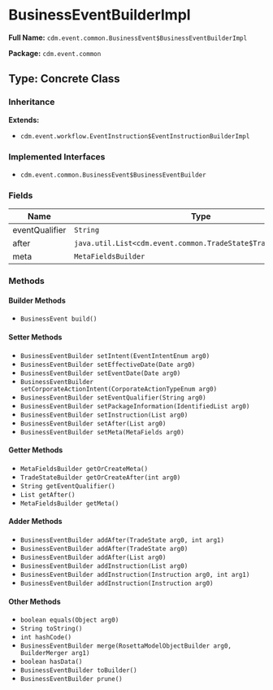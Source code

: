 # BusinessEventBuilderImpl

**Full Name:** `cdm.event.common.BusinessEvent$BusinessEventBuilderImpl`

**Package:** `cdm.event.common`

## Type: Concrete Class

### Inheritance

**Extends:**
- `cdm.event.workflow.EventInstruction$EventInstructionBuilderImpl`

### Implemented Interfaces

- `cdm.event.common.BusinessEvent$BusinessEventBuilder`

### Fields

| Name | Type | Description |
|------|------|-------------|
| eventQualifier | `String` |  |
| after | `java.util.List<cdm.event.common.TradeState$TradeStateBuilder>` |  |
| meta | `MetaFieldsBuilder` |  |

### Methods

#### Builder Methods

- `BusinessEvent build()`

#### Setter Methods

- `BusinessEventBuilder setIntent(EventIntentEnum arg0)`
- `BusinessEventBuilder setEffectiveDate(Date arg0)`
- `BusinessEventBuilder setEventDate(Date arg0)`
- `BusinessEventBuilder setCorporateActionIntent(CorporateActionTypeEnum arg0)`
- `BusinessEventBuilder setEventQualifier(String arg0)`
- `BusinessEventBuilder setPackageInformation(IdentifiedList arg0)`
- `BusinessEventBuilder setInstruction(List arg0)`
- `BusinessEventBuilder setAfter(List arg0)`
- `BusinessEventBuilder setMeta(MetaFields arg0)`

#### Getter Methods

- `MetaFieldsBuilder getOrCreateMeta()`
- `TradeStateBuilder getOrCreateAfter(int arg0)`
- `String getEventQualifier()`
- `List getAfter()`
- `MetaFieldsBuilder getMeta()`

#### Adder Methods

- `BusinessEventBuilder addAfter(TradeState arg0, int arg1)`
- `BusinessEventBuilder addAfter(TradeState arg0)`
- `BusinessEventBuilder addAfter(List arg0)`
- `BusinessEventBuilder addInstruction(List arg0)`
- `BusinessEventBuilder addInstruction(Instruction arg0, int arg1)`
- `BusinessEventBuilder addInstruction(Instruction arg0)`

#### Other Methods

- `boolean equals(Object arg0)`
- `String toString()`
- `int hashCode()`
- `BusinessEventBuilder merge(RosettaModelObjectBuilder arg0, BuilderMerger arg1)`
- `boolean hasData()`
- `BusinessEventBuilder toBuilder()`
- `BusinessEventBuilder prune()`


